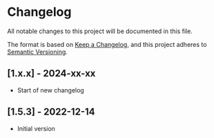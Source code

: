 # Changelog

All notable changes to this project will be documented in this file.

The format is based on [Keep a Changelog](https://keepachangelog.com/en/1.0.0/),
and this project adheres to [Semantic Versioning](https://semver.org/spec/v2.0.0.html).

## [1.x.x] - 2024-xx-xx

- Start of new changelog

## [1.5.3] - 2022-12-14

- Initial version